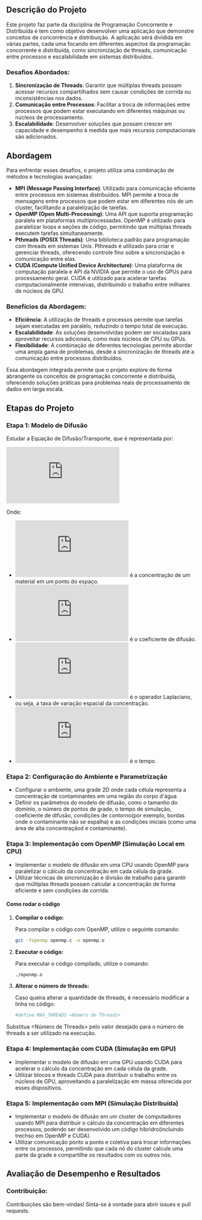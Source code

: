## Descrição do Projeto

Este projeto faz parte da disciplina de Programação Concorrente e Distribuída e tem como objetivo desenvolver uma aplicação que demonstre conceitos de concorrência e distribuição. A aplicação será dividida em várias partes, cada uma focando em diferentes aspectos da programação concorrente e distribuída, como sincronização de threads, comunicação entre processos e escalabilidade em sistemas distribuídos.



### Desafios Abordados:
1. **Sincronização de Threads**: Garantir que múltiplas threads possam acessar recursos compartilhados sem causar condições de corrida ou inconsistências nos dados.
2. **Comunicação entre Processos**: Facilitar a troca de informações entre processos que podem estar executando em diferentes máquinas ou núcleos de processamento.
3. **Escalabilidade**: Desenvolver soluções que possam crescer em capacidade e desempenho à medida que mais recursos computacionais são adicionados.

## Abordagem

Para enfrentar esses desafios, o projeto utiliza uma combinação de métodos e tecnologias avançadas:

- **MPI (Message Passing Interface)**: Utilizado para comunicação eficiente entre processos em sistemas distribuídos. MPI permite a troca de mensagens entre processos que podem estar em diferentes nós de um cluster, facilitando a paralelização de tarefas.
- **OpenMP (Open Multi-Processing)**: Uma API que suporta programação paralela em plataformas multiprocessadas. OpenMP é utilizado para paralelizar loops e seções de código, permitindo que múltiplas threads executem tarefas simultaneamente.
- **Pthreads (POSIX Threads)**: Uma biblioteca padrão para programação com threads em sistemas Unix. Pthreads é utilizado para criar e gerenciar threads, oferecendo controle fino sobre a sincronização e comunicação entre elas.
- **CUDA (Compute Unified Device Architecture)**: Uma plataforma de computação paralela e API da NVIDIA que permite o uso de GPUs para processamento geral. CUDA é utilizado para acelerar tarefas computacionalmente intensivas, distribuindo o trabalho entre milhares de núcleos de GPU.

### Benefícios da Abordagem:
- **Eficiência**: A utilização de threads e processos permite que tarefas sejam executadas em paralelo, reduzindo o tempo total de execução.
- **Escalabilidade**: As soluções desenvolvidas podem ser escaladas para aproveitar recursos adicionais, como mais núcleos de CPU ou GPUs.
- **Flexibilidade**: A combinação de diferentes tecnologias permite abordar uma ampla gama de problemas, desde a sincronização de threads até a comunicação entre processos distribuídos.

Essa abordagem integrada permite que o projeto explore de forma abrangente os conceitos de programação concorrente e distribuída, oferecendo soluções práticas para problemas reais de processamento de dados em larga escala.

## Etapas do Projeto

### Etapa 1: Modelo de Difusão

Estudar a Equação de Difusão/Transporte, que é representada por:

![equation](https://latex.codecogs.com/gif.latex?%5Cfrac%7B%5Cpartial%20u%7D%7B%5Cpartial%20t%7D%20%3D%20D%20%5Cnabla%20%5E2%20u)

Onde:
- ![equation](https://latex.codecogs.com/gif.latex?u) é a concentração de um material em um ponto do espaço.
- ![equation](https://latex.codecogs.com/gif.latex?D) é o coeficiente de difusão.
- ![equation](https://latex.codecogs.com/gif.latex?%5Cnabla%20%5E2) é o operador Laplaciano, ou seja, a taxa de variação espacial da concentração.
- ![equation](https://latex.codecogs.com/gif.latex?t) é o tempo.

### Etapa 2: Configuração do Ambiente e Parametrização

- Configurar o ambiente, uma grade 2D onde cada célula representa a concentração de contaminantes em uma região do corpo d'água
- Definir os parâmetros do modelo de difusão, como o tamanho do domínio, o número de pontos de grade, o tempo de simulação, coeficiente de difusão, condições de contorno(por exemplo, bordas onde o contaminante não se espalha) e as condições iniciais (como uma área de alta concentraçãod e contaminante).

### Etapa 3: Implementação com OpenMP (Simulação Local em CPU)

- Implementar o modelo de difusão em uma CPU usando OpenMP para paralelizar o cálculo da concentração em cada célula da grade.
- Utilizar técnicas de sincronização e divisão de trabalho para garantir que múltiplas threads possam calcular a concentração de forma eficiente e sem condições de corrida.

#### Como rodar o código

1. **Compilar o código:**

   Para compilar o código com OpenMP, utilize o seguinte comando:
   ```bash
   gcc -fopenmp openmp.c -o openmp.o

2. **Executar o código:**

   Para executar o código compilado, utilize o comando:
   ```bash
   ./openmp.o
   
3. **Alterar o número de threads:**
   
   Caso queira alterar a quantidade de threads, é necessário modificar a linha no código:
   ```bash
   #define MAX_THREADS <Número de Threads>

  Substitua <Número de Threads> pelo valor desejado para o número de threads a ser utilizado na execução.

### Etapa 4: Implementação com CUDA (Simulação em GPU)

- Implementar o modelo de difusão em uma GPU usando CUDA para acelerar o cálculo da concentração em cada célula da grade.
- Utilizar blocos e threads CUDA para distribuir o trabalho entre os núcleos de GPU, aproveitando a paralelização em massa oferecida por esses dispositivos.

### Etapa 5: Implementação com MPI (Simulação Distribuída)

- Implementar o modelo de difusão em um cluster de computadores usando MPI para distribuir o cálculo da concentração em diferentes processos, podendo ser desenvolvido um código híbridro(incluindo trechso em OpenMP e CUDA).
- Utilizar comunicação ponto a ponto e coletiva para trocar informações entre os processos, permitindo que cada nó do cluster calcule uma parte da grade e compartilhe os resultados com os outros nós.


## Avaliação de Desempenho e Resultados



### Contribuição:
Contribuições são bem-vindas! Sinta-se à vontade para abrir issues e pull requests.

